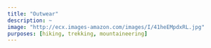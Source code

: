 ```yaml
---
title: "Outwear"
description: ~
image: "http://ecx.images-amazon.com/images/I/41heEMpdxRL.jpg"
purposes: [hiking, trekking, mountaineering]
---
```

